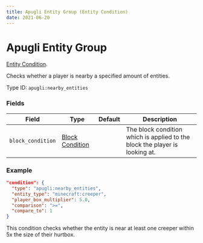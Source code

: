 ```yaml
---
title: Apugli Entity Group (Entity Condition)
date: 2021-06-20
---
```


# Apugli Entity Group

[Entity Condition](../entity_conditions.md).

Checks whether a player is nearby a specified amount of entities.

Type ID: `apugli:nearby_entities`

### Fields

Field  | Type | Default | Description
-------|------|---------|-------------
`block_condition` | [Block Condition](https://origins.readthedocs.io/en/latest/block_conditions/) |  | The block condition which is applied to the block the player is looking at.

### Example
```json
"condition": {
  "type": "apugli:nearby_entities",
  "entity_type": "minecraft:creeper",
  "player_box_multiplier": 5.0,
  "comparison": ">=",
  "compare_to": 1
}
```
This condition checks whether the entity is near at least one creeper within 5x the size of their hurtbox.